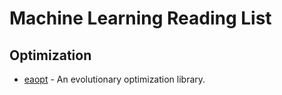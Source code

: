 # Machine Learning Reading List

## Optimization
* [eaopt](https://github.com/MaxHalford/eaopt) - An evolutionary optimization library.
